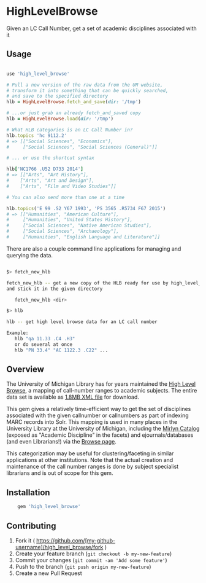 # HighLevelBrowse

Given an LC Call Number, get a set of academic disciplines associated with it

## Usage

```ruby

use 'high_level_browse'

# Pull a new version of the raw data from the UM website,
# transform it into something that can be quickly searched,
# and save to the specified directory
hlb = HighLevelBrowse.fetch_and_save(dir: '/tmp')

# ...or just grab an already fetch_and_saved copy
hlb = HighLevelBrowse.load(dir: '/tmp')

# What HLB categories is an LC Call Number in?
hlb.topics 'hc 9112.2'
# => [["Social Sciences", "Economics"],
#     ["Social Sciences", "Social Sciences (General)"]]

# ... or use the shortcut syntax

hlb['NC1766 .U52 D733 2014']
# => [["Arts", "Art History"],
#    ["Arts", "Art and Design"],
#    ["Arts", "Film and Video Studies"]]

# You can also send more than one at a time

hlb.topics('E 99 .S2 Y67 1993', 'PS 3565 .R5734 F67 2015')
# => [["Humanities", "American Culture"],
#     ["Humanities", "United States History"],
#     ["Social Sciences", "Native American Studies"],
#     ["Social Sciences", "Archaeology"],
#     ["Humanities", "English Language and Literature"]]

```

There are also a couple command line applications for managing and querying the
data.

```bash

$> fetch_new_hlb

fetch_new_hlb -- get a new copy of the HLB ready for use by high_level_browse
and stick it in the given directory

   fetch_new_hlb <dir>

$> hlb

hlb -- get high level browse data for an LC call number

Example:
   hlb "qa 11.33 .C4 .H3"
   or do several at once
   hlb "PN 33.4" "AC 1122.3 .C22" ...


```

## Overview

The University of Michigan Library has for years maintained 
the [High Level Browse](https://www.lib.umich.edu/browse/categories/),
a mapping of call-number ranges to academic subjects. The entire 
data set is available as [1.8MB XML file](https://www.lib.umich.edu/browse/categories/xml.php)
for download.

This gem gives a relatively time-efficient way to get the set of disciplines associated
with the given callnumber or callnumbers as part of indexing MARC records into Solr. 
This mapping is used in many places in the University Library at the University of 
Michigan, including the 
[Mirlyn Catalog](https://mirlyn.lib.umich.edu/)
(exposed as "Academic Discipline" in the facets) and ejournals/databases (and even 
Librarians!) via the [Browse page](https://www.lib.umich.edu/browse). 
 
 This categorization may be useful for clustering/faceting
in similar applications at other institutions. Note that the actual creation and 
maintenance of the call number ranges is done by subject specialist librarians and 
is out of scope for this gem.

## Installation

```bash
    gem 'high_level_browse'
```


## Contributing

1. Fork it ( https://github.com/[my-github-username]/high_level_browse/fork )
2. Create your feature branch (`git checkout -b my-new-feature`)
3. Commit your changes (`git commit -am 'Add some feature'`)
4. Push to the branch (`git push origin my-new-feature`)
5. Create a new Pull Request
